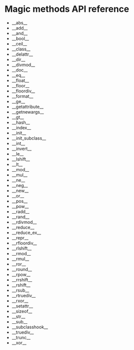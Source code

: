 # Magic methods API reference

* \_\_abs\_\_
* \_\_add\_\_
* \_\_and\_\_
* \_\_bool\_\_
* \_\_ceil\_\_
* \_\_class\_\_
* \_\_delattr\_\_
* \_\_dir\_\_
* \_\_divmod\_\_
* \_\_doc\_\_
* \_\_eq\_\_
* \_\_float\_\_
* \_\_floor\_\_
* \_\_floordiv\_\_
* \_\_format\_\_
* \_\_ge\_\_
* \_\_getattribute\_\_
* \_\_getnewargs\_\_
* \_\_gt\_\_
* \_\_hash\_\_
* \_\_index\_\_
* \_\_init\_\_
* \_\_init\_subclass\_\_
* \_\_int\_\_
* \_\_invert\_\_
* \_\_le\_\_
* \_\_lshift\_\_
* \_\_lt\_\_
* \_\_mod\_\_
* \_\_mul\_\_
* \_\_ne\_\_
* \_\_neg\_\_
* \_\_new\_\_
* \_\_or\_\_
* \_\_pos\_\_
* \_\_pow\_\_
* \_\_radd\_\_
* \_\_rand\_\_
* \_\_rdivmod\_\_
* \_\_reduce\_\_
* \_\_reduce\_ex\_\_
* \_\_repr\_\_
* \_\_rfloordiv\_\_
* \_\_rlshift\_\_
* \_\_rmod\_\_
* \_\_rmul\_\_
* \_\_ror\_\_
* \_\_round\_\_
* \_\_rpow\_\_
* \_\_rrshift\_\_
* \_\_rshift\_\_
* \_\_rsub\_\_
* \_\_rtruediv\_\_
* \_\_rxor\_\_
* \_\_setattr\_\_
* \_\_sizeof\_\_
* \_\_str\_\_
* \_\_sub\_\_
* \_\_subclasshook\_\_
* \_\_truediv\_\_
* \_\_trunc\_\_
* \_\_xor\_\_
